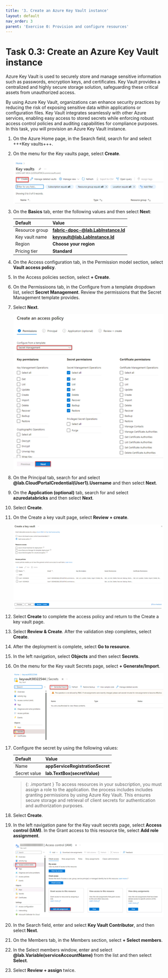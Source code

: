 ```yaml
---
title: '3. Create an Azure Key Vault instance'
layout: default
nav_order: 3
parent: 'Exercise 0: Provision and configure resources'
---
```


# Task 0.3: Create an Azure Key Vault instance

Azure Key Vault is used to securely store and manage sensitive information such as passwords, encryption keys, and certificates. Key Vault provides a centralized and highly secure storage solution, safeguarding these critical assets from unauthorized access. 

By using Azure Key Vault, organizations can enhance security practices by reducing the risk of exposing sensitive data within applications or configuration files. Key Vault integrates seamlessly with other Azure services, enabling easy access to stored secrets while enforcing robust access control policies and auditing capabilities for compliance purposes.
In this task, you will provision an Azure Key Vault instance.


1. On the Azure Home page, in the Search field, search for and select +++Key vaults+++.

1. On the menu for the Key vaults page, select **Create**.

    ![keyvaults.jpg](../media/instructions254096/keyvaults.jpg)

1. On the **Basics** tab, enter the following values and then select **Next**:

    | Default | Value |
    |:---------|:---------|
    | Resource group   | **fabric-dpoc-@lab.LabInstance.Id**   |
    | Key vault name   | **keyvault@lab.LabInstance.Id**   |
    | Region   | **Choose your region**   |
    | Pricing tier   | **Standard**   |

1. On the Access configuration tab, in the Permission model section, select **Vault access policy**. 

1. In the Access policies section, select **+ Create**.

1. On the Permissioons tab, in the Configure from a template dropdown list, select **Secret Management**. Review the permissions that the Secret Management template provides.

1. Select **Next**.

    ![createpolicy.jpg](../media/instructions254096/createpolicy.jpg)

1. On the Principal tab, search for and select **@lab.CloudPortalCredential(User1).Username** and then select **Next**.

1. On the **Application (optional)** tab, search for and select **azuredatabricks** and then select **Next**.

1. Select **Create**.

1. On the Create a key vault page, select **Review + create**.

    ![createkeyvault.jpg](../media/instructions254096/createkeyvault.jpg)

1. Select **Create** to complete the access policy and return to the Create a key vault page.

1. Select **Review & Create**. After the validation step completes, select **Create**.
 
1. After the deployment is complete, select **Go to resource**.

1. In the left navigation, select **Objects** and then select **Secrets**.

1. On the menu for the Key vault Secrets page, select **+ Generate/Import**.

    ![keyvaultimport.jpg](../media/instructions254096/keyvaultimport.jpg)

1. Configure the secret by using the following values:

    | Default | Value |
    |:---------|:---------|
    | Name   |  **appServiceRegistrationSecret**   |
    | Secret value   |  **lab.TextBox(secretValue)**   |

    >{: .important }
    >To access resources in your subscription, you must assign a role to the application. the process includes includes granting permissions by using Azure Key Vault. This ensures secure storage and retrieval of client secrets for authentication and authorization purposes.

1. Select **Create**.

1. In the left navigation pane for the Key vault secrets page, select **Access control (IAM)**. In the Grant access to this resource tile, select **Add role assignment**.

    ![addRoleassign.jpg](../media/instructions254096/addRoleassign.jpg)

1. In the Search field, enter and select **Key Vault Contributor**, and then select **Next**.

1. On the Members tab, in the Members section, select **+ Select members**.

1. In the Select members window, enter and select **@lab.Variable(serviceAccountName)** from the list and then select **Select**.

1. Select **Review + assign** twice.
